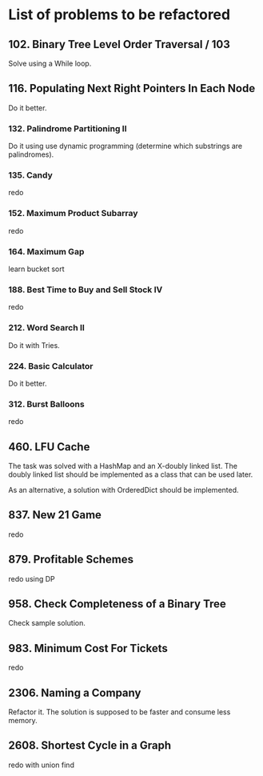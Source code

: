 # List of problems to be refactored

## 102. Binary Tree Level Order Traversal / 103
Solve using a While loop.

## 116. Populating Next Right Pointers In Each Node
Do it better.

### 132. Palindrome Partitioning II
Do it using use dynamic programming (determine which substrings are palindromes).

### 135. Candy
redo

### 152. Maximum Product Subarray
redo

### 164. Maximum Gap
learn bucket sort

### 188. Best Time to Buy and Sell Stock IV
redo

### 212. Word Search II
Do it with Tries.

### 224. Basic Calculator
Do it better.

### 312. Burst Balloons
redo

## 460. LFU Cache
The task was solved with a HashMap and an X-doubly linked list. The doubly linked list should be implemented as a class that can be used later.

As an alternative, a solution with OrderedDict should be implemented.

## 837. New 21 Game
redo

## 879. Profitable Schemes
redo using DP

## 958. Check Completeness of a Binary Tree
Check sample solution. 

## 983. Minimum Cost For Tickets
redo

## 2306. Naming a Company
Refactor it. The solution is supposed to be faster and consume less memory.

## 2608. Shortest Cycle in a Graph
redo with union find